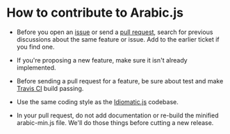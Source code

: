 # How to contribute to Arabic.js

- Before you open an [issue](https://github.com/elkebirmed/arabic.js/issues) or send a [pull request](https://github.com/elkebirmed/arabic.js/pulls), search for previous discussions about the same feature or issue. Add to the earlier ticket if you find one.

- If you're proposing a new feature, make sure it isn't already implemented.

- Before sending a pull request for a feature, be sure about test and make [Travis CI](https://travis-ci.org/elkebirmed/arabic.js) build passing.

- Use the same coding style as the [Idiomatic.js](https://github.com/rwaldron/idiomatic.js) codebase.

- In your pull request, do not add documentation or re-build the minified arabic-min.js file. We'll do those things before cutting a new release.

